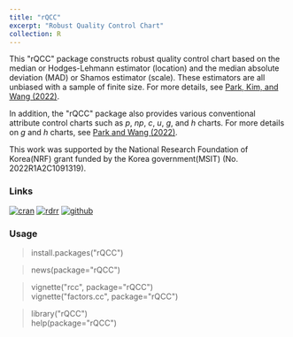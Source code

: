 ```yaml
---
title: "rQCC"
excerpt: "Robust Quality Control Chart"
collection: R
---
```

This \"rQCC\" package constructs robust quality control chart based on the median or Hodges-Lehmann estimator (location) and the median absolute deviation (MAD) or Shamos estimator (scale). 
These estimators are all unbiased with a sample of finite size. 
For more details, see  [Park, Kim, and Wang (2022)](https://doi.org/10.1080/03610918.2019.1699114).

In addition, the \"rQCC\" package also provides various conventional attribute control charts such as 
 _p_, _np_, _c_, _u_, _g_, and _h_ charts. 
For more details on _g_ and _h_ charts, 
see [Park and Wang (2022)](https://doi.org/10.1080/03610926.2022.2044492).

This work was supported by the National Research Foundation of Korea(NRF) grant funded
by the Korea government(MSIT) (No. 2022R1A2C1091319).

### Links
[![cran](https://cranlogs.r-pkg.org/badges/grand-total/rQCC)](https://cran.r-project.org/web/packages/rQCC/) 
[![rdrr](https://img.shields.io/badge/%20-rdrr.io-yellowgreen.svg)](https://rdrr.io/cran/rQCC/)
[![github](https://img.shields.io/badge/%20-github-lightgrey.svg)](https://github.com/appliedstat/R/tree/master/rQCC)

### Usage
> install.packages(\"rQCC\")  

> news(package=\"rQCC\")      

> vignette(\"rcc\", package=\"rQCC\")  <br/>
> vignette(\"factors.cc\", package=\"rQCC\")  

> library(\"rQCC\")  <br/>
> help(package=\"rQCC\") 
